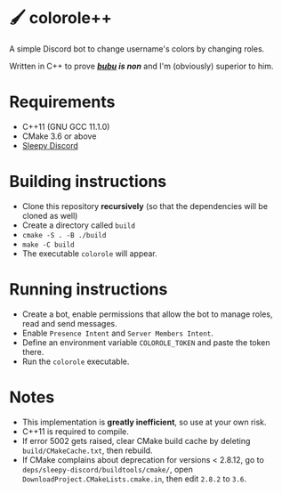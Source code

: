 # 🖌️ colorole++

A simple Discord bot to change username's colors by changing roles.

Written in C++ to prove ***<a href="https://github.com/bubu1441006/colorole">bubu</a> is non*** and I'm (obviously) superior to him.

# Requirements
- C++11 (GNU GCC 11.1.0)
- CMake 3.6 or above
- <a href="https://github.com/yourWaifu/sleepy-discord">Sleepy Discord</a>

# Building instructions
- Clone this repository **recursively** (so that the dependencies will be cloned as well)
- Create a directory called `build`
- `cmake -S . -B ./build`
- `make -C build`
- The executable `colorole` will appear.

# Running instructions
- Create a bot, enable permissions that allow the bot to manage roles, read and send messages.
- Enable `Presence Intent` and `Server Members Intent`.
- Define an environment variable `COLOROLE_TOKEN` and paste the token there.
- Run the `colorole` executable.

# Notes
- This implementation is **greatly inefficient**, so use at your own risk.
- C++11 is required to compile.
- If error 5002 gets raised, clear CMake build cache by deleting `build/CMakeCache.txt`, then rebuild.
- If CMake complains about deprecation for versions < 2.8.12, go to `deps/sleepy-discord/buildtools/cmake/`, open `DownloadProject.CMakeLists.cmake.in`, then edit `2.8.2` to `3.6`.